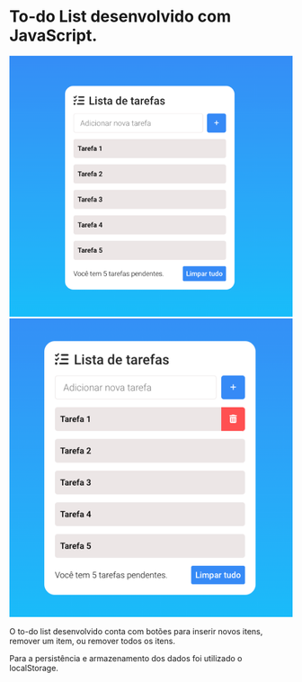 <h1>To-do List desenvolvido com JavaScript.</h1>
<img src="assets/img1.png"> 
<img src="assets/img2.png">
<p>O to-do list desenvolvido conta com botões para inserir novos itens, remover um item, ou remover todos os itens.</p>
<p>Para a persistência e armazenamento dos dados foi utilizado o localStorage.</p>
